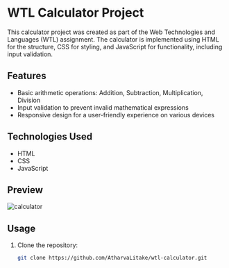 # WTL Calculator Project

This calculator project was created as part of the Web Technologies and Languages (WTL) assignment. The calculator is implemented using HTML for the structure, CSS for styling, and JavaScript for functionality, including input validation.

## Features

- Basic arithmetic operations: Addition, Subtraction, Multiplication, Division
- Input validation to prevent invalid mathematical expressions
- Responsive design for a user-friendly experience on various devices

## Technologies Used

- HTML
- CSS
- JavaScript

## Preview

![calculator](https://github.com/AtharvaLitake/WTL_Calculator/assets/112816126/21c3112d-e899-4941-b68b-710d8e1d3cc1)


## Usage

1. Clone the repository:

   ```bash
   git clone https://github.com/AtharvaLitake/wtl-calculator.git
